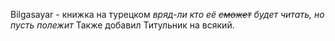 Bilgasayar - книжка на турецком *вряд-ли кто её ~~сможет~~ будет читать, но пусть полежит*
Также добавил Титульник на всякий.
